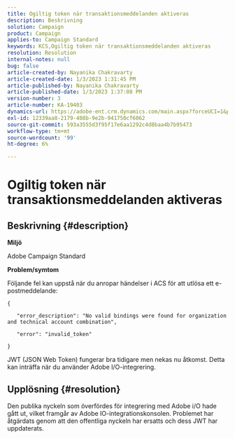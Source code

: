 ```yaml
---
title: Ogiltig token när transaktionsmeddelanden aktiveras
description: Beskrivning
solution: Campaign
product: Campaign
applies-to: Campaign Standard
keywords: KCS,Ogiltig token när transaktionsmeddelanden aktiveras
resolution: Resolution
internal-notes: null
bug: false
article-created-by: Nayanika Chakravarty
article-created-date: 1/3/2023 1:31:45 PM
article-published-by: Nayanika Chakravarty
article-published-date: 1/3/2023 1:37:08 PM
version-number: 3
article-number: KA-19403
dynamics-url: https://adobe-ent.crm.dynamics.com/main.aspx?forceUCI=1&pagetype=entityrecord&etn=knowledgearticle&id=e553d6f3-6a8b-ed11-81ac-6045bd006149
exl-id: 12339aa8-2179-408b-9e2b-941750cf6062
source-git-commit: 593a3555d3f95f17e6aa1292c4d8baa4b7b95473
workflow-type: tm+mt
source-wordcount: '99'
ht-degree: 6%

---
```


# Ogiltig token när transaktionsmeddelanden aktiveras

## Beskrivning {#description}


<b>Miljö</b>

Adobe Campaign Standard

<b>Problem/symtom</b>

Följande fel kan uppstå när du anropar händelser i ACS för att utlösa ett e-postmeddelande:






```
{

   "error_description": "No valid bindings were found for organization and technical account combination",

   "error": "invalid_token"

}
```






JWT (JSON Web Token) fungerar bra tidigare men nekas nu åtkomst. Detta kan inträffa när du använder Adobe I/O-integrering.


## Upplösning {#resolution}


Den publika nyckeln som överfördes för integrering med Adobe i/O hade gått ut, vilket framgår av Adobe IO-integrationskonsolen. Problemet har åtgärdats genom att den offentliga nyckeln har ersatts och dess JWT har uppdaterats.
